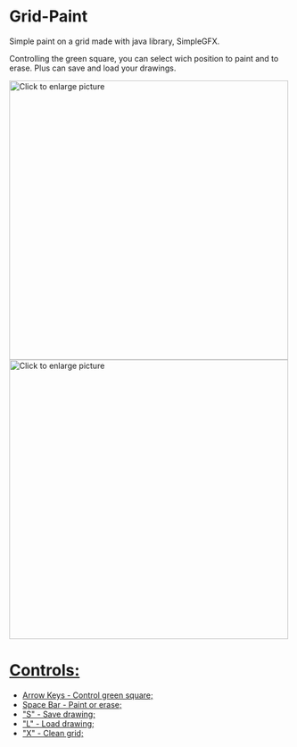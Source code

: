# Grid-Paint
Simple paint on a grid made with java library, SimpleGFX.

Controlling the green square, you can select wich position to paint and to erase.
Plus can save and load your drawings.

<a href="https://drive.google.com/uc?export=view&id=<FILEID>"><img src="https://drive.google.com/uc?id=1Pu1xejF8fRZqf9fXHzL4tXhmLaNFMF99" style="width: 500px; max-width: 100%; height: auto" title="Click to enlarge picture" />
 <a href="https://drive.google.com/uc?export=view&id=<FILEID>"><img src="https://drive.google.com/uc?id=1jVc38Z8CkK4S9ou2ZgsmsQP4jInvMxkl" style="width: 500px; max-width: 100%; height: auto" title="Click to enlarge picture" /> 
   
   
   # Controls:
   - Arrow Keys - Control green square;
   - Space Bar - Paint or erase;
   - "S" - Save drawing;
   - "L" - Load drawing;
   - "X" - Clean grid;
